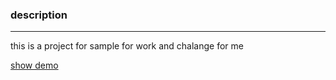 ### description

---

this is a project for sample for work and chalange for me

[show demo](https://ali-hoseiniwp.github.io/price-table-description/)